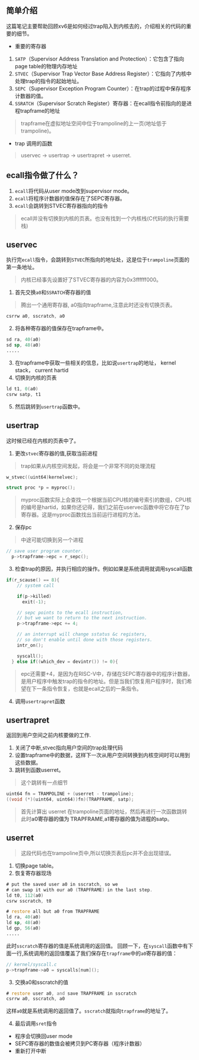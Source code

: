 ## 简单介绍
这篇笔记主要帮助回顾xv6是如何经过trap陷入到内核去的，介绍相关的代码的重要的细节。

- 重要的寄存器
1. `SATP`（Supervisor Address Translation and Protection）：它包含了指向page table的物理内存地址
2. `STVEC`（Supervisor Trap Vector Base Address Register）：它指向了内核中处理trap的指令的起始地址。
3. `SEPC`（Supervisor Exception Program Counter）：在trap的过程中保存程序计数器的值。
4. `SSRATCH`（Supervisor Scratch Register）寄存器：在ecall指令前指向的是进程trapframe的地址
> trapframe在虚拟地址空间中位于trampoline的上一页(地址低于trampoline)。

- trap 调用的函数
> uservec -> usertrap -> usertrapret -> userret.
> 



## ecall指令做了什么？

1. `ecall`将代码从user mode改到supervisor mode。
2. `ecall`将程序计数器的值保存在了SEPC寄存器。
3. `ecall`会跳转到STVEC寄存器指向的指令
> ecall并没有切换到内核的页表。也没有找到一个内核栈(C代码的执行需要栈)
> 



## uservec

执行完`ecall`指令，会跳转到`STVEC`所指向的地址处，这是位于`trampoline`页面的第一条地址。
> 内核已经事先设置好了STVEC寄存器的内容为0x3ffffff000。
> 

1. 首先交换`a0`和`SSRATCH`寄存器的值
> 腾出一个通用寄存器, a0指向trapframe,注意此时还没有切换页表。
> 
```asm
csrrw a0, sscratch, a0
```

2. 将各种寄存器的值保存在trapframe中。
```asm
sd ra, 40(a0)
sd sp, 48(a0)
.....
```
3. 在trapframe中获取一些相关的信息，比如说`usertrap`的地址， kernel stack， current hartid
4. 切换到内核的页表
```asm
ld t1, 0(a0)
csrw satp, t1
```
5. 然后跳转到`usertrap`函数中。



##  usertrap
这时候已经在内核的页表中了。
1. 更改`stvec`寄存器的值,获取当前进程
> trap如果从内核空间发起，将会是一个非常不同的处理流程
```c
w_stvec((uint64)kernelvec);

struct proc *p = myproc();
```
> myproc函数实际上会查找一个根据当前CPU核的编号索引的数组，CPU核的编号是hartid，如果你还记得，我们之前在uservec函数中将它存在了tp寄存器。这是myproc函数找出当前运行进程的方法。
> 

2. 保存pc
> 中途可能切换到另一个进程
```c
// save user program counter.
  p->trapframe->epc = r_sepc();
```

3. 检查trap的原因，并执行相应的操作。例如如果是系统调用就调用syscall函数
```c
if(r_scause() == 8){
    // system call

    if(p->killed)
      exit(-1);

    // sepc points to the ecall instruction,
    // but we want to return to the next instruction.
    p->trapframe->epc += 4;

    // an interrupt will change sstatus &c registers,
    // so don't enable until done with those registers.
    intr_on();

    syscall();
  } else if((which_dev = devintr()) != 0){
```
> epc还需要+4，是因为在RISC-V中，存储在SEPC寄存器中的程序计数器，是用户程序中触发trap的指令的地址。但是当我们恢复用户程序时，我们希望在下一条指令恢复，也就是ecall之后的一条指令。
> 

4. 调用`usertrapret`函数


## usertrapret
返回到用户空间之前内核要做的工作.

1. 关闭了中断,stvec指向用户空间的trap处理代码
2. 设置trapframe中的数据，这样下一次从用户空间转换到内核空间时可以用到这些数据。
3. 跳转到函数userret。
> 这个跳转有一点细节
```c
uint64 fn = TRAMPOLINE + (userret - trampoline);
((void (*)(uint64, uint64))fn)(TRAPFRAME, satp);
```
> 首先计算出 userret 在trampoline页面的地址，然后再进行一次函数跳转
> 此时**a0寄存器的值为 TRAPFRAME**,**a1寄存器的值为进程的satp**。


## userret
> 这段代码也在trampoline页中,所以切换页表后pc并不会出现错误。
> 

1. 切换page table。
2. 恢复寄存器现场
```asm
# put the saved user a0 in sscratch, so we
# can swap it with our a0 (TRAPFRAME) in the last step.
ld t0, 112(a0)
csrw sscratch, t0

# restore all but a0 from TRAPFRAME
ld ra, 40(a0)
ld sp, 48(a0)
ld gp, 56(a0)
.....
```
此时`sscratch`寄存器的值是系统调用的返回值。
回顾一下，在`syscall`函数中有下面一行,系统调用的返回值覆盖了我们保存在`trapframe`中的`a0`寄存器的值：
```c
// kernel/syscall.c
p->trapframe->a0 = syscalls[num]();
```

3. 交换a0和sscratch的值
```asm
# restore user a0, and save TRAPFRAME in sscratch
csrrw a0, sscratch, a0
```
这样`a0`就是系统调用的返回值了。`sscratch`就指向`trapframe`的地址了。

4. 最后调用`sret`指令
- 程序会切换回user mode
- SEPC寄存器的数值会被拷贝到PC寄存器（程序计数器）
- 重新打开中断

